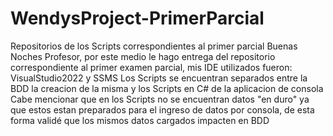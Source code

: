 # WendysProject-PrimerParcial
Repositorios de los Scripts correspondientes al primer parcial 
Buenas Noches Profesor, por este medio le hago entrega del repositorio correspondiente al primer examen parcial, mis IDE utilizados fueron: VisualStudio2022 y SSMS 
Los Scripts se encuentran separados entre la BDD la creacion de la misma y los Scripts en C# de la aplicacion de consola 
Cabe mencionar que en los Scripts no se encuentran datos "en duro" ya que estos estan preparados para el ingreso de datos por consola, de esta forma validé que los mismos datos cargados impacten en BDD
